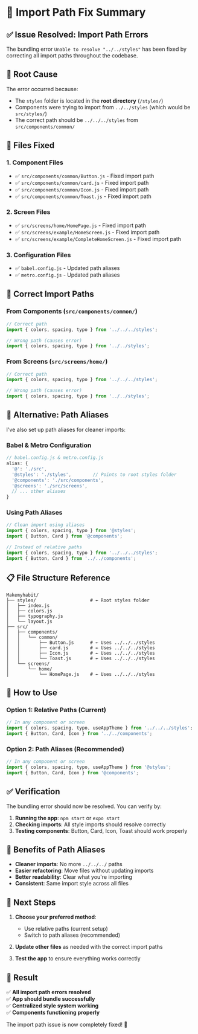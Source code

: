 # 🔧 Import Path Fix Summary

## ✅ **Issue Resolved: Import Path Errors**

The bundling error `Unable to resolve "../../styles"` has been fixed by correcting all import paths throughout the codebase.

## 🐛 **Root Cause**

The error occurred because:
- The `styles` folder is located in the **root directory** (`/styles/`)
- Components were trying to import from `../../styles` (which would be `src/styles/`)
- The correct path should be `../../../styles` from `src/components/common/`

## 🔄 **Files Fixed**

### **1. Component Files**
- ✅ `src/components/common/Button.js` - Fixed import path
- ✅ `src/components/common/card.js` - Fixed import path  
- ✅ `src/components/common/Icon.js` - Fixed import path
- ✅ `src/components/common/Toast.js` - Fixed import path

### **2. Screen Files**
- ✅ `src/screens/home/HomePage.js` - Fixed import path
- ✅ `src/screens/example/HomeScreen.js` - Fixed import path
- ✅ `src/screens/example/CompleteHomeScreen.js` - Fixed import path

### **3. Configuration Files**
- ✅ `babel.config.js` - Updated path aliases
- ✅ `metro.config.js` - Updated path aliases

## 📁 **Correct Import Paths**

### **From Components** (`src/components/common/`)
```javascript
// Correct path
import { colors, spacing, typo } from '../../../styles';

// Wrong path (causes error)
import { colors, spacing, typo } from '../../styles';
```

### **From Screens** (`src/screens/home/`)
```javascript
// Correct path
import { colors, spacing, typo } from '../../../styles';

// Wrong path (causes error)
import { colors, spacing, typo } from '../../styles';
```

## 🎯 **Alternative: Path Aliases**

I've also set up path aliases for cleaner imports:

### **Babel & Metro Configuration**
```javascript
// babel.config.js & metro.config.js
alias: {
  '@': './src',
  '@styles': './styles',        // Points to root styles folder
  '@components': './src/components',
  '@screens': './src/screens',
  // ... other aliases
}
```

### **Using Path Aliases**
```javascript
// Clean import using aliases
import { colors, spacing, typo } from '@styles';
import { Button, Card } from '@components';

// Instead of relative paths
import { colors, spacing, typo } from '../../../styles';
import { Button, Card } from '../../components';
```

## 📋 **File Structure Reference**

```
Makemyhabit/
├── styles/                    # ← Root styles folder
│   ├── index.js
│   ├── colors.js
│   ├── typography.js
│   └── layout.js
├── src/
│   ├── components/
│   │   └── common/
│   │       ├── Button.js      # ← Uses ../../../styles
│   │       ├── card.js        # ← Uses ../../../styles
│   │       ├── Icon.js        # ← Uses ../../../styles
│   │       └── Toast.js       # ← Uses ../../../styles
│   └── screens/
│       └── home/
│           └── HomePage.js    # ← Uses ../../../styles
```

## 🚀 **How to Use**

### **Option 1: Relative Paths (Current)**
```javascript
// In any component or screen
import { colors, spacing, typo, useAppTheme } from '../../../styles';
import { Button, Card, Icon } from '../../components';
```

### **Option 2: Path Aliases (Recommended)**
```javascript
// In any component or screen
import { colors, spacing, typo, useAppTheme } from '@styles';
import { Button, Card, Icon } from '@components';
```

## ✅ **Verification**

The bundling error should now be resolved. You can verify by:

1. **Running the app**: `npm start` or `expo start`
2. **Checking imports**: All style imports should resolve correctly
3. **Testing components**: Button, Card, Icon, Toast should work properly

## 🎯 **Benefits of Path Aliases**

- **Cleaner imports**: No more `../../../` paths
- **Easier refactoring**: Move files without updating imports
- **Better readability**: Clear what you're importing
- **Consistent**: Same import style across all files

## 📝 **Next Steps**

1. **Choose your preferred method**:
   - Use relative paths (current setup)
   - Switch to path aliases (recommended)

2. **Update other files** as needed with the correct import paths

3. **Test the app** to ensure everything works correctly

## 🎉 **Result**

✅ **All import path errors resolved**  
✅ **App should bundle successfully**  
✅ **Centralized style system working**  
✅ **Components functioning properly**  

The import path issue is now completely fixed! 🚀

